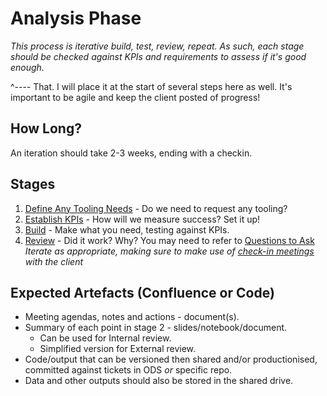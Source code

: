 # Analysis Phase

*This process is iterative build, test, review, repeat. As such, each stage should
be checked against KPIs and requirements to assess if it's good enough.* 

^---- That. I will place it at the start of several steps here as well. It's important
to be agile and keep the client posted of progress!

## How Long? 
An iteration should take 2-3 weeks, ending with a checkin.  

## Stages
1. [Define Any Tooling Needs](0_define_output_and_tooling.md) - Do we need to request any tooling?
2. [Establish KPIs](1_establish_KPI_checks.md) - How will we measure success? Set it up!
3. [Build](2_build.md) - Make what you need, testing against KPIs. 
4. [Review](3_review.md) - Did it work? Why? You may need to refer to [Questions to Ask](questions_to_ask_analysis.md)
*Iterate as appropriate, making sure to make use of [check-in meetings](checkin_meetings.md) with the client*

## Expected Artefacts (Confluence or Code)
* Meeting agendas, notes and actions - document(s).  
* Summary of each point in stage 2 - slides/notebook/document.  
    * Can be used for Internal review.
    * Simplified version for External review.
* Code/output that can be versioned then shared and/or productionised, committed against tickets in ODS *or* specific repo.
* Data and other outputs should also be stored in the shared drive.